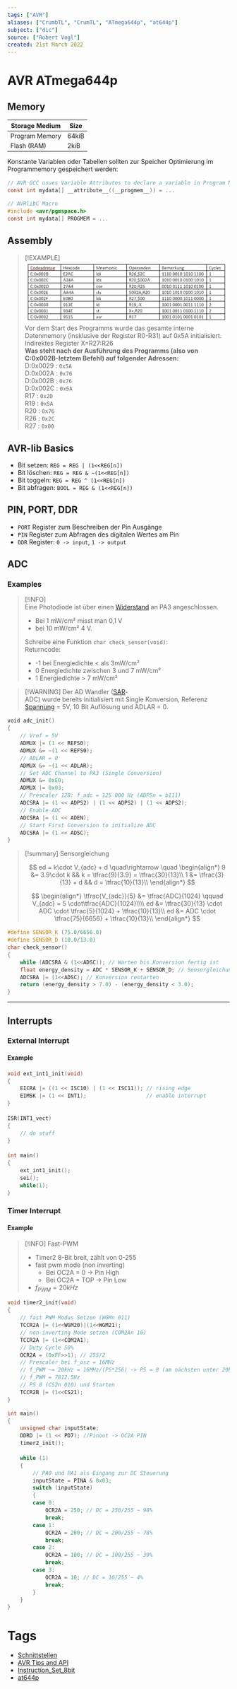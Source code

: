 ```yaml
---
tags: ["AVR"]
aliases: ["CrumbTL", "CrumTL", "ATmega644p", "at644p"]
subject: ["dic"]
source: ["Robert Vogl"]
created: 21st March 2022
---
```


# AVR ATmega644p

## Memory

| Storage Medium | Size  |
| -------------- | ----- |
| Program Memory | 64kiB |
| Flash (RAM)    | 2kiB  |

Konstante Variablen oder Tabellen sollten zur Speicher Optimierung im Programmemory gespeichert werden:

```c
// AVR GCC usues Variable Attributes to declare a variable in Program Memory
const int mydata[] __attribute__((__progmem__)) = ...
```

```c
// AVRlibC Macro
#include <avr/pgmspace.h>
const int mydata[] PROGMEM = ...
```

## Assembly

> [!EXAMPLE]  
> ![AVR_Assembly1](assets/AVR_Assembly1.png)  
> Vor dem Start des Programms wurde das gesamte interne Datenmemory (insklusive der Register R0-R31) auf 0x5A initialisiert. Indirektes Register X=R27:R26  
> **Was steht nach der Ausführung des Programms (also von C:0x002B-letztem Befehl) auf folgender Adressen:**  
> D:0x0029 : `0x5A `  
> D:0x002A : `0x76 `  
> D:0x002B : `0x76`  
> D:0x002C : `0x5A`  
> R17 : `0x2D`  
> R19 : `0x5A`  
> R20 : `0x76`  
> R26 : `0x2C `  
> R27 : `0x00`

## AVR-lib Basics

- Bit setzen: `REG = REG | (1<<REG[n])`
- Bit löschen: `REG = REG & ~(1<<REG[n])`
- Bit toggeln: `REG = REG ^ (1<<REG[n])`
- Bit abfragen: `BOOL = REG & (1<<REG[n])`

## PIN, PORT, DDR

- `PORT` Register zum Beschreiben der Pin Ausgänge
- `PIN` Register zum Abfragen des digitalen Wertes am Pin
- `DDR` Register: `0 -> input`, `1 -> output`

## ADC

### Examples

> [!INFO] Eine Photodiode ist über einen [Widerstand](../Hardwareentwicklung/Ohmsches%20Gesetz.md) an PA3 angeschlossen. 
> - Bei 1 mW/cm² misst man 0,1 V
> - bei 10 mW/cm² 4 V.
> 
> Schreibe eine Funktion `char check_sensor(void)`:  
> Returncode:
> - -1 bei Energiedichte < als 3mW/cm²
> - 0 Energiedichte zwischen 3 und 7 mW/cm²
> - 1 Energiedichte > 7 mW/cm²

> [!WARNING] Der AD Wandler ([SAR](SAR-ADC.md)-ADC) wurde bereits initialisiert mit Single Konversion, Referenz [Spannung](../Elektrodynamik/Spannung.md) = 5V, 10 Bit Auflösung und ADLAR = 0.

```c
void adc_init()
{
	// Vref = 5V
	ADMUX |= (1 << REFS0);
	ADMUX &= ~(1 << REFS0);
	// ADLAR = 0
	ADMUX &= ~(1 << ADLAR); 
	// Set ADC Channel to PA3 (Single Conversion)
	ADMUX &= 0xE0;
	ADMUX |= 0x03;
	// Prescaler 128: f_adc = 125 000 Hz (ADPSn = b111)
	ADCSRA |= (1 << ADPS2) | (1 << ADPS2) | (1 << ADPS2);
	// Enable ADC
	ADCSRA |= (1 << ADEN);
	// Start First Conversion to initialize ADC
	ADCSRA |= (1 << ADSC);
}
```

> [!summary] Sensorgleichung
>
> $$
> ed = k\cdot V_{adc} + d \quad\rightarrow \quad
> \begin{align*}
> 9 &= 3.9\cdot k && k = \tfrac{9}{3.9} = \tfrac{30}{13}\\
> 1 &= \tfrac{3}{13} + d && d = \tfrac{10}{13}\\
> \end{align*}
> $$
>
> $$
> \begin{align*}
> \tfrac{V_{adc}}{5} &= \tfrac{ADC}{1024} \qquad V_{adc} = 5 \cdot\tfrac{ADC}{1024}\\\\
> ed &= \tfrac{30}{13} \cdot ADC \cdot  \tfrac{5}{1024} + \tfrac{10}{13}\\
> ed &= ADC \cdot \tfrac{75}{6656} + \tfrac{10}{13}\\
> \end{align*}
> $$

```c	
#define SENSOR_K (75.0/6656.0)
#define SENSOR_D (10.0/13.0)
char check_sensor()
{
	while (ADCSRA & (1<<ADSC)); // Warten bis Konversion fertig ist
	float energy_density = ADC * SENSOR_K + SENSOR_D; // Sensorgleichung
	ADCSRA |= (1<<ADSC); // Konversion restarten
	return (energy_density > 7.0) - (energy_density < 3.0);
}
```

--- 

## Interrupts

### External Interrupt

#### Example

```c
void ext_int1_init(void)
{
    EICRA |= ((1 << ISC10) | (1 << ISC11)); // rising edge
    EIMSK |= (1 << INT1);                   // enable interrupt
}

ISR(INT1_vect)
{
	// do stuff
}

int main()
{
	ext_int1_init();
	sei();
	while(1);
}
```

### Timer Interrupt

#### Example

> [!INFO] Fast-PWM
> - Timer2 8-Bit breit, zählt von 0-255
> - fast pwm mode (non inverting)
> 	- Bei OC2A = 0 -> Pin High
> 	- Bei OC2A = TOP -> Pin Low
> - $f_{PWM} = 20kHz$

```c
void timer2_init(void)
{
	// fast PWM Modus Setzen (WGMn 011)
	TCCR2A |= (1<<WGM20)|(1<<WGM21);
	// non-inverting Mode setzen (COM2An 10)
	TCCR2A |= (1<<COM2A1);
	// Duty Cycle 50%
	OCR2A = (0xFF>>1); // 255/2
	// Prescaler bei f_osz = 16MHz
	// f_PWM ~= 20kHz = 16MHz/(PS*256) -> PS = 8 (am nächsten unter 20kHz)
	// f_PWM = 7812.5Hz
	// PS 8 (CS2n 010) und Starten
	TCCR2B |= (1<<CS21);
}
```

```c
int main()
{
	unsigned char inputState;
	DDRD |= (1 << PD7); //Pinout -> OC2A PIN
	timer2_init();
	
	while (1)
	{
		// PA0 und PA1 als Eingang zur DC Steuerung
		inputState = PINA & 0x03;
		switch (inputState)
		{
		case 0:
			OCR2A = 250; // DC = 250/255 ~ 98%
			break;
		case 1:
			OCR2A = 200; // DC = 200/255 ~ 78%
			break;
		case 2:
			OCR2A = 100; // DC = 100/255 ~ 39%
			break;
		case 3:
			OCR2A = 10; // DC = 10/255 ~ 4%
			break;
		}
	}
}
```

# Tags

- [Schnittstellen]({MOC}%20Schnittstellen.md)
- [AVR Tips and API](https://onlinedocs.microchip.com/pr/GUID-78362176-487F-41B9-95C7-B478A9A186EB-en-US-2/index.html?GUID-E8E50411-4A61-4C7B-A8FD-7E07E93F6DDE)
- [Instruction_Set_8bit](assets/pdf/Instruction_Set_8bit.pdf)
- [at644p](assets/pdf/at644p.pdf)
